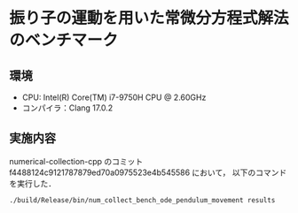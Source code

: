 # 振り子の運動を用いた常微分方程式解法のベンチマーク

## 環境

- CPU: Intel(R) Core(TM) i7-9750H CPU @ 2.60GHz
- コンパイラ：Clang 17.0.2

## 実施内容

numerical-collection-cpp のコミット f4488124c9121787879ed70a0975523e4b545586 において，
以下のコマンドを実行した．

```shell
./build/Release/bin/num_collect_bench_ode_pendulum_movement results
```
